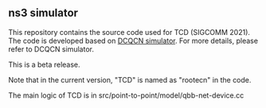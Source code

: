 ## ns3 simulator 

This repository contains the source code used for TCD (SIGCOMM 2021). The code is developed based on [DCQCN simulator](https://github.com/bobzhuyb/ns3-rdma). For more details, please refer to DCQCN simulator.

This is a beta release.

Note that in the current version, "TCD" is named as "rootecn" in the code.

The main logic of TCD is in src/point-to-point/model/qbb-net-device.cc 
